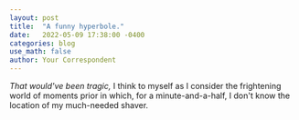 ```yaml
---
layout: post
title:  "A funny hyperbole."
date:   2022-05-09 17:38:00 -0400
categories: blog
use_math: false
author: Your Correspondent
---
```


*That would've been tragic,* I think to myself as I consider the frightening world of moments prior in which, for a minute-and-a-half, I don't know the location of my much-needed shaver. 
